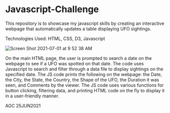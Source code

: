 # Javascript-Challenge

This repository is to showcase my javascript skills by creating an interactive webpage that automatically updates a table displaying UFO sightings.

Technologies Used: HTML, CSS, D3, Javascript

![Screen Shot 2021-07-01 at 9 52 38 AM](https://user-images.githubusercontent.com/79670978/124135825-2f429c00-da52-11eb-8e61-6f7ebccc0cb2.png)


On the main HTML page, the user is prompted to search a date on the webpage to see if a UFO was spotted on that date. The code uses Javascript to search and filter through a data file to display sightings on the specified date. The JS code prints the following on the webpage: the Date, the City, the State, the Country, the Shape of the UFO, the Duration it was seen, and Comments by the viewer. The JS code uses various functions for button clicking, filtering data, and printing HTML code on the fly to display it in a user-friendly manner.

AGC 25JUN2021
